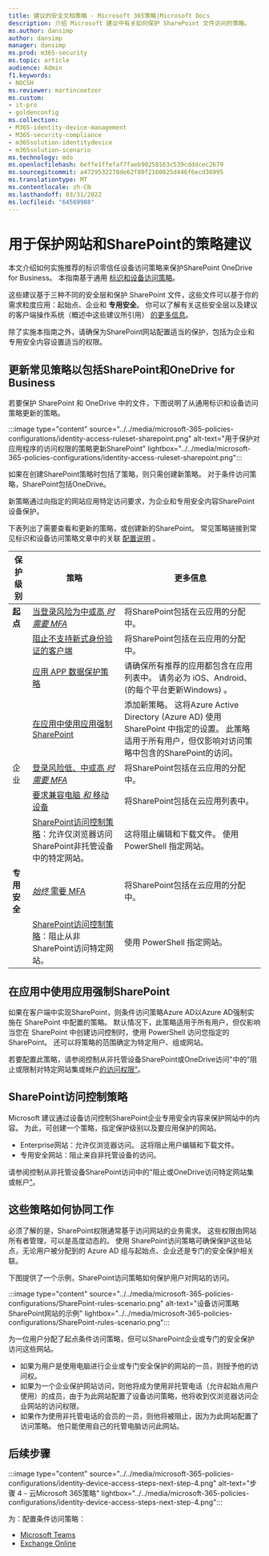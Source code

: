 ```yaml
---
title: 建议的安全文档策略 - Microsoft 365策略|Microsoft Docs
description: 介绍 Microsoft 建议中有关如何保护 SharePoint 文件访问的策略。
ms.author: dansimp
author: dansimp
manager: dansimp
ms.prod: m365-security
ms.topic: article
audience: Admin
f1.keywords:
- NOCSH
ms.reviewer: martincoetzer
ms.custom:
- it-pro
- goldenconfig
ms.collection:
- M365-identity-device-management
- M365-security-compliance
- m365solution-identitydevice
- m365solution-scenario
ms.technology: mdo
ms.openlocfilehash: 6effe1ffefaf7faeb90258163c539cdddcec2679
ms.sourcegitcommit: a4729532278de62f80f2160825d446f6ecd36995
ms.translationtype: MT
ms.contentlocale: zh-CN
ms.lasthandoff: 03/31/2022
ms.locfileid: "64569988"
---
```

# <a name="policy-recommendations-for-securing-sharepoint-sites-and-files"></a>用于保护网站和SharePoint的策略建议

本文介绍如何实施推荐的标识零信任设备访问策略来保护SharePoint OneDrive for Business。 本指南基于通用 [标识和设备访问策略](identity-access-policies.md)。

这些建议基于三种不同的安全层和保护 SharePoint 文件，这些文件可以基于你的需求粒度应用：起始点、企业和 **专用安全**。  你可以了解有关这些安全层以及建议的客户端操作系统（概述中这些建议所引用） [的更多信息](microsoft-365-policies-configurations.md)。

除了实施本指南之外，请确保为SharePoint网站配置适当的保护，包括为企业和专用安全内容设置适当的权限。

## <a name="updating-common-policies-to-include-sharepoint-and-onedrive-for-business"></a>更新常见策略以包括SharePoint和OneDrive for Business

若要保护 SharePoint 和 OneDrive 中的文件，下图说明了从通用标识和设备访问策略更新的策略。

:::image type="content" source="../../media/microsoft-365-policies-configurations/identity-access-ruleset-sharepoint.png" alt-text="用于保护对应用程序的访问权限的策略更新SharePoint" lightbox="../../media/microsoft-365-policies-configurations/identity-access-ruleset-sharepoint.png":::

如果在创建SharePoint策略时包括了策略，则只需创建新策略。 对于条件访问策略，SharePoint包括OneDrive。

新策略通过向指定的网站应用特定访问要求，为企业和专用安全内容SharePoint设备保护。

下表列出了需要查看和更新的策略，或创建新的SharePoint。 常见策略链接到常见标识和设备访问策略文章中的关联 [配置说明](identity-access-policies.md) 。

|保护级别|策略|更多信息|
|---|---|---|
|**起点**|[当登录风险为中或高 *时需要 MFA*](identity-access-policies.md#require-mfa-based-on-sign-in-risk)|将SharePoint包括在云应用的分配中。|
||[阻止不支持新式身份验证的客户端](identity-access-policies.md#block-clients-that-dont-support-multi-factor)|将SharePoint包括在云应用的分配中。|
||[应用 APP 数据保护策略](identity-access-policies.md#apply-app-data-protection-policies)|请确保所有推荐的应用都包含在应用列表中。 请务必为 iOS、Android、 (的每个平台更新Windows) 。|
||[在应用中使用应用强制SharePoint](#use-app-enforced-restrictions-in-sharepoint)|添加新策略。 这将Azure Active Directory (Azure AD) 使用 SharePoint 中指定的设置。 此策略适用于所有用户，但仅影响对访问策略中包含的SharePoint的访问。|
|企业|[登录风险低、中或高 *时需要 MFA*](identity-access-policies.md#require-mfa-based-on-sign-in-risk)|将SharePoint包括在云应用的分配中。|
||[要求兼容电脑 *和* 移动设备](identity-access-policies.md#require-compliant-pcs-and-mobile-devices)|将SharePoint包括在云应用列表中。|
||[SharePoint访问控制策略](#sharepoint-access-control-policies)：允许仅浏览器访问SharePoint非托管设备中的特定网站。|这将阻止编辑和下载文件。 使用 PowerShell 指定网站。|
|**专用安全**|[*始终* 需要 MFA](identity-access-policies.md#require-mfa-based-on-sign-in-risk)|将SharePoint包括在云应用的分配中。|
||[SharePoint访问控制策略](#use-app-enforced-restrictions-in-sharepoint)：阻止从非SharePoint访问特定网站。|使用 PowerShell 指定网站。|

## <a name="use-app-enforced-restrictions-in-sharepoint"></a>在应用中使用应用强制SharePoint

如果在客户端中实现SharePoint，则条件访问策略Azure AD以Azure AD强制实施在 SharePoint 中配置的策略。 默认情况下，此策略适用于所有用户，但仅影响当您在 SharePoint 中创建访问控制时，使用 PowerShell 访问您指定的SharePoint。 还可以将策略的范围确定为特定用户、组或网站。

若要配置此策略，请参阅控制从非托管设备SharePoint或OneDrive访问"中的"阻止或限制对特定网站集或帐户[的访问权限"](/sharepoint/control-access-from-unmanaged-devices)。

## <a name="sharepoint-access-control-policies"></a>SharePoint访问控制策略

Microsoft 建议通过设备访问控制SharePoint企业专用安全内容来保护网站中的内容。 为此，可创建一个策略，指定保护级别以及要应用保护的网站。

- Enterprise网站：允许仅浏览器访问。 这将阻止用户编辑和下载文件。
- 专用安全网站：阻止来自非托管设备的访问。

请参阅控制从非托管设备SharePoint访问中的"阻止或OneDrive访问特定网站集或帐户["](/sharepoint/control-access-from-unmanaged-devices)。

## <a name="how-these-policies-work-together"></a>这些策略如何协同工作

必须了解的是，SharePoint权限通常基于访问网站的业务需求。 这些权限由网站所有者管理，可以是高度动态的。 使用 SharePoint访问策略可确保保护这些站点，无论用户被分配到的 Azure AD 组与起始点、企业还是专门的安全保护相关联。

下图提供了一个示例，SharePoint访问策略如何保护用户对网站的访问。

:::image type="content" source="../../media/microsoft-365-policies-configurations/SharePoint-rules-scenario.png" alt-text="设备访问策略SharePoint网站的示例" lightbox="../../media/microsoft-365-policies-configurations/SharePoint-rules-scenario.png":::

为一位用户分配了起点条件访问策略，但可以SharePoint企业或专门的安全保护访问这些网站。

- 如果为用户是使用电脑进行企业或专门安全保护的网站的一员，则授予他的访问权。
- 如果为一个企业保护网站访问，则他将成为使用非托管电话（允许起始点用户使用）的成员，由于为此网站配置了设备访问策略，他将收到仅浏览器访问企业网站的访问权限。
- 如果作为使用非托管电话的会员的一员，则他将被阻止，因为为此网站配置了访问策略。 他只能使用自己的托管电脑访问此网站。

## <a name="next-step"></a>后续步骤

:::image type="content" source="../../media/microsoft-365-policies-configurations/identity-device-access-steps-next-step-4.png" alt-text="步骤 4 - 云Microsoft 365策略" lightbox="../../media/microsoft-365-policies-configurations/identity-device-access-steps-next-step-4.png":::


为：配置条件访问策略：

- [Microsoft Teams](teams-access-policies.md)
- [Exchange Online](secure-email-recommended-policies.md)
